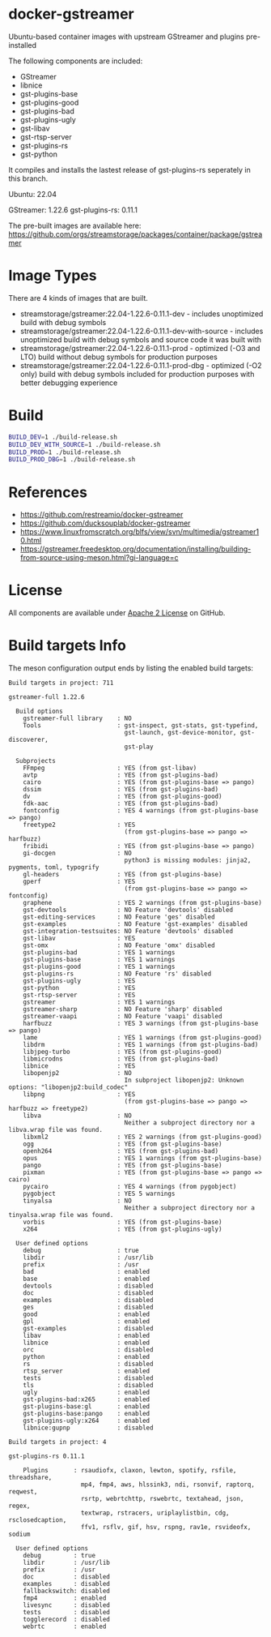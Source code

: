 # docker-gstreamer

Ubuntu-based container images with upstream GStreamer and plugins pre-installed

The following components are included:

- GStreamer
- libnice
- gst-plugins-base
- gst-plugins-good
- gst-plugins-bad
- gst-plugins-ugly
- gst-libav
- gst-rtsp-server
- gst-plugins-rs
- gst-python

It compiles and installs the lastest release of gst-plugins-rs seperately in this branch.

Ubuntu: 22.04

GStreamer: 1.22.6
gst-plugins-rs: 0.11.1

The pre-built images are available here: https://github.com/orgs/streamstorage/packages/container/package/gstreamer

# Image Types

There are 4 kinds of images that are built.

- streamstorage/gstreamer:22.04-1.22.6-0.11.1-dev - includes unoptimized build with debug symbols
- streamstorage/gstreamer:22.04-1.22.6-0.11.1-dev-with-source - includes unoptimized build with debug symbols and source code it was built with
- streamstorage/gstreamer:22.04-1.22.6-0.11.1-prod - optimized (-O3 and LTO) build without debug symbols for production purposes
- streamstorage/gstreamer:22.04-1.22.6-0.11.1-prod-dbg - optimized (-O2 only) build with debug symbols included for production purposes with better debugging experience

# Build

```bash
BUILD_DEV=1 ./build-release.sh
BUILD_DEV_WITH_SOURCE=1 ./build-release.sh
BUILD_PROD=1 ./build-release.sh
BUILD_PROD_DBG=1 ./build-release.sh
```

# References

- https://github.com/restreamio/docker-gstreamer
- https://github.com/ducksouplab/docker-gstreamer
- https://www.linuxfromscratch.org/blfs/view/svn/multimedia/gstreamer10.html
- https://gstreamer.freedesktop.org/documentation/installing/building-from-source-using-meson.html?gi-language=c

# License

All components are available under [Apache 2 License](https://www.apache.org/licenses/LICENSE-2.0.html) on GitHub.

# Build targets Info

The meson configuration output ends by listing the enabled build targets:

```
Build targets in project: 711

gstreamer-full 1.22.6

  Build options
    gstreamer-full library    : NO
    Tools                     : gst-inspect, gst-stats, gst-typefind,
                                gst-launch, gst-device-monitor, gst-discoverer,
                                gst-play

  Subprojects
    FFmpeg                    : YES (from gst-libav)
    avtp                      : YES (from gst-plugins-bad)
    cairo                     : YES (from gst-plugins-base => pango)
    dssim                     : YES (from gst-plugins-bad)
    dv                        : YES (from gst-plugins-good)
    fdk-aac                   : YES (from gst-plugins-bad)
    fontconfig                : YES 4 warnings (from gst-plugins-base => pango)
    freetype2                 : YES
                                (from gst-plugins-base => pango => harfbuzz)
    fribidi                   : YES (from gst-plugins-base => pango)
    gi-docgen                 : NO
                                python3 is missing modules: jinja2, pygments, toml, typogrify
    gl-headers                : YES (from gst-plugins-base)
    gperf                     : YES
                                (from gst-plugins-base => pango => fontconfig)
    graphene                  : YES 2 warnings (from gst-plugins-base)
    gst-devtools              : NO Feature 'devtools' disabled
    gst-editing-services      : NO Feature 'ges' disabled
    gst-examples              : NO Feature 'gst-examples' disabled
    gst-integration-testsuites: NO Feature 'devtools' disabled
    gst-libav                 : YES
    gst-omx                   : NO Feature 'omx' disabled
    gst-plugins-bad           : YES 1 warnings
    gst-plugins-base          : YES 1 warnings
    gst-plugins-good          : YES 1 warnings
    gst-plugins-rs            : NO Feature 'rs' disabled
    gst-plugins-ugly          : YES
    gst-python                : YES
    gst-rtsp-server           : YES
    gstreamer                 : YES 1 warnings
    gstreamer-sharp           : NO Feature 'sharp' disabled
    gstreamer-vaapi           : NO Feature 'vaapi' disabled
    harfbuzz                  : YES 3 warnings (from gst-plugins-base => pango)
    lame                      : YES 1 warnings (from gst-plugins-good)
    libdrm                    : YES 1 warnings (from gst-plugins-bad)
    libjpeg-turbo             : YES (from gst-plugins-good)
    libmicrodns               : YES (from gst-plugins-bad)
    libnice                   : YES
    libopenjp2                : NO
                                In subproject libopenjp2: Unknown options: "libopenjp2:build_codec"
    libpng                    : YES
                                (from gst-plugins-base => pango => harfbuzz => freetype2)
    libva                     : NO
                                Neither a subproject directory nor a libva.wrap file was found.
    libxml2                   : YES 2 warnings (from gst-plugins-good)
    ogg                       : YES (from gst-plugins-base)
    openh264                  : YES (from gst-plugins-bad)
    opus                      : YES 1 warnings (from gst-plugins-base)
    pango                     : YES (from gst-plugins-base)
    pixman                    : YES (from gst-plugins-base => pango => cairo)
    pycairo                   : YES 4 warnings (from pygobject)
    pygobject                 : YES 5 warnings
    tinyalsa                  : NO
                                Neither a subproject directory nor a tinyalsa.wrap file was found.
    vorbis                    : YES (from gst-plugins-base)
    x264                      : YES (from gst-plugins-ugly)

  User defined options
    debug                     : true
    libdir                    : /usr/lib
    prefix                    : /usr
    bad                       : enabled
    base                      : enabled
    devtools                  : disabled
    doc                       : disabled
    examples                  : disabled
    ges                       : disabled
    good                      : enabled
    gpl                       : enabled
    gst-examples              : disabled
    libav                     : enabled
    libnice                   : enabled
    orc                       : disabled
    python                    : enabled
    rs                        : disabled
    rtsp_server               : enabled
    tests                     : disabled
    tls                       : disabled
    ugly                      : enabled
    gst-plugins-bad:x265      : enabled
    gst-plugins-base:gl       : enabled
    gst-plugins-base:pango    : enabled
    gst-plugins-ugly:x264     : enabled
    libnice:gupnp             : disabled

Build targets in project: 4

gst-plugins-rs 0.11.1

    Plugins       : rsaudiofx, claxon, lewton, spotify, rsfile, threadshare,
                    mp4, fmp4, aws, hlssink3, ndi, rsonvif, raptorq, reqwest,
                    rsrtp, webrtchttp, rswebrtc, textahead, json, regex,
                    textwrap, rstracers, uriplaylistbin, cdg, rsclosedcaption,
                    ffv1, rsflv, gif, hsv, rspng, rav1e, rsvideofx, sodium

  User defined options
    debug         : true
    libdir        : /usr/lib
    prefix        : /usr
    doc           : disabled
    examples      : disabled
    fallbackswitch: disabled
    fmp4          : enabled
    livesync      : disabled
    tests         : disabled
    togglerecord  : disabled
    webrtc        : enabled
```

